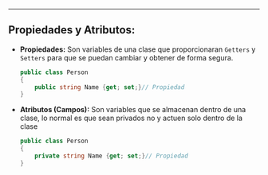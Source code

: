 
---
## Propiedades y Atributos:
- **Propiedades:** Son variables de una clase que proporcionaran `Getters` y `Setters` para que se puedan cambiar y obtener de forma segura. 

	```csharp
	public class Person
	{
	    public string Name {get; set;}// Propiedad
	}
	```
	
- **Atributos (Campos):**   Son variables que se almacenan dentro de una clase, lo normal es que sean privados no y actuen solo dentro de la clase
	
	```csharp
	public class Person
	{
	    private string Name {get; set;}// Propiedad
	}
	```
	